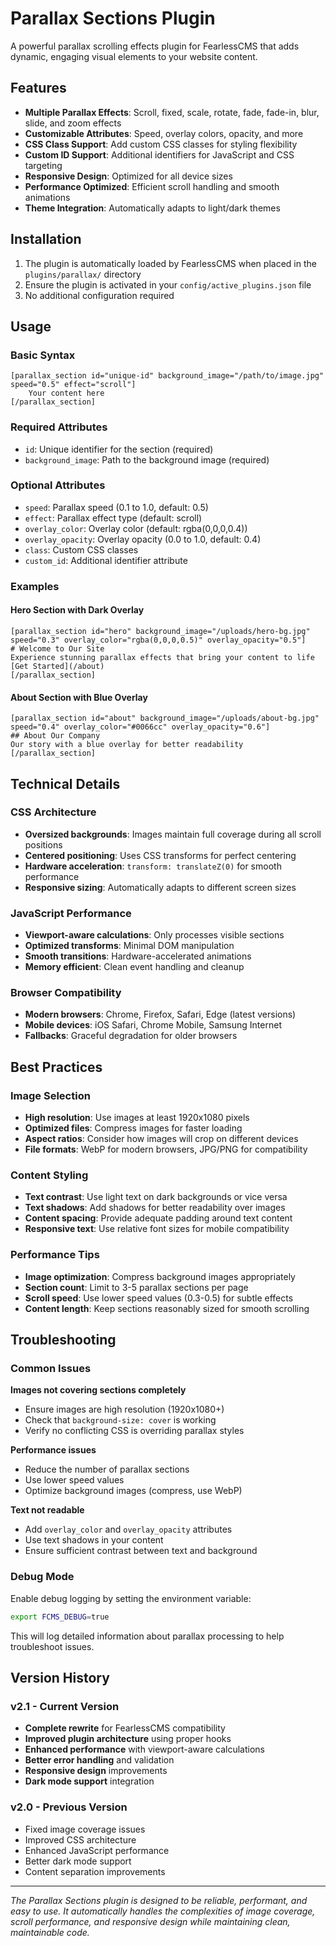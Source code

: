 # Parallax Sections Plugin

A powerful parallax scrolling effects plugin for FearlessCMS that adds dynamic, engaging visual elements to your website content.

## Features

- **Multiple Parallax Effects**: Scroll, fixed, scale, rotate, fade, fade-in, blur, slide, and zoom effects
- **Customizable Attributes**: Speed, overlay colors, opacity, and more
- **CSS Class Support**: Add custom CSS classes for styling flexibility
- **Custom ID Support**: Additional identifiers for JavaScript and CSS targeting
- **Responsive Design**: Optimized for all device sizes
- **Performance Optimized**: Efficient scroll handling and smooth animations
- **Theme Integration**: Automatically adapts to light/dark themes

## Installation

1. The plugin is automatically loaded by FearlessCMS when placed in the `plugins/parallax/` directory
2. Ensure the plugin is activated in your `config/active_plugins.json` file
3. No additional configuration required

## Usage

### Basic Syntax

```
[parallax_section id="unique-id" background_image="/path/to/image.jpg" speed="0.5" effect="scroll"]
    Your content here
[/parallax_section]
```

### Required Attributes

- `id`: Unique identifier for the section (required)
- `background_image`: Path to the background image (required)

### Optional Attributes

- `speed`: Parallax speed (0.1 to 1.0, default: 0.5)
- `effect`: Parallax effect type (default: scroll)
- `overlay_color`: Overlay color (default: rgba(0,0,0,0.4))
- `overlay_opacity`: Overlay opacity (0.0 to 1.0, default: 0.4)
- `class`: Custom CSS classes
- `custom_id`: Additional identifier attribute

### Examples

#### Hero Section with Dark Overlay
```
[parallax_section id="hero" background_image="/uploads/hero-bg.jpg" speed="0.3" overlay_color="rgba(0,0,0,0.5)" overlay_opacity="0.5"]
# Welcome to Our Site
Experience stunning parallax effects that bring your content to life
[Get Started](/about)
[/parallax_section]
```

#### About Section with Blue Overlay
```
[parallax_section id="about" background_image="/uploads/about-bg.jpg" speed="0.4" overlay_color="#0066cc" overlay_opacity="0.6"]
## About Our Company
Our story with a blue overlay for better readability
[/parallax_section]
```

## Technical Details

### CSS Architecture
- **Oversized backgrounds**: Images maintain full coverage during all scroll positions
- **Centered positioning**: Uses CSS transforms for perfect centering
- **Hardware acceleration**: `transform: translateZ(0)` for smooth performance
- **Responsive sizing**: Automatically adapts to different screen sizes

### JavaScript Performance
- **Viewport-aware calculations**: Only processes visible sections
- **Optimized transforms**: Minimal DOM manipulation
- **Smooth transitions**: Hardware-accelerated animations
- **Memory efficient**: Clean event handling and cleanup

### Browser Compatibility
- **Modern browsers**: Chrome, Firefox, Safari, Edge (latest versions)
- **Mobile devices**: iOS Safari, Chrome Mobile, Samsung Internet
- **Fallbacks**: Graceful degradation for older browsers

## Best Practices

### Image Selection
- **High resolution**: Use images at least 1920x1080 pixels
- **Optimized files**: Compress images for faster loading
- **Aspect ratios**: Consider how images will crop on different devices
- **File formats**: WebP for modern browsers, JPG/PNG for compatibility

### Content Styling
- **Text contrast**: Use light text on dark backgrounds or vice versa
- **Text shadows**: Add shadows for better readability over images
- **Content spacing**: Provide adequate padding around text content
- **Responsive text**: Use relative font sizes for mobile compatibility

### Performance Tips
- **Image optimization**: Compress background images appropriately
- **Section count**: Limit to 3-5 parallax sections per page
- **Scroll speed**: Use lower speed values (0.3-0.5) for subtle effects
- **Content length**: Keep sections reasonably sized for smooth scrolling

## Troubleshooting

### Common Issues

**Images not covering sections completely**
- Ensure images are high resolution (1920x1080+)
- Check that `background-size: cover` is working
- Verify no conflicting CSS is overriding parallax styles

**Performance issues**
- Reduce the number of parallax sections
- Use lower speed values
- Optimize background images (compress, use WebP)

**Text not readable**
- Add `overlay_color` and `overlay_opacity` attributes
- Use text shadows in your content
- Ensure sufficient contrast between text and background

### Debug Mode
Enable debug logging by setting the environment variable:
```bash
export FCMS_DEBUG=true
```

This will log detailed information about parallax processing to help troubleshoot issues.

## Version History

### v2.1 - Current Version
- **Complete rewrite** for FearlessCMS compatibility
- **Improved plugin architecture** using proper hooks
- **Enhanced performance** with viewport-aware calculations
- **Better error handling** and validation
- **Responsive design** improvements
- **Dark mode support** integration

### v2.0 - Previous Version
- Fixed image coverage issues
- Improved CSS architecture
- Enhanced JavaScript performance
- Better dark mode support
- Content separation improvements

---

*The Parallax Sections plugin is designed to be reliable, performant, and easy to use. It automatically handles the complexities of image coverage, scroll performance, and responsive design while maintaining clean, maintainable code.*
